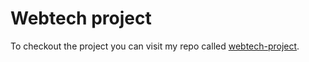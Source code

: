 # Webtech project
To checkout the project you can visit my repo called [webtech-project](https://github.com/niklasmh/webtech-project).
